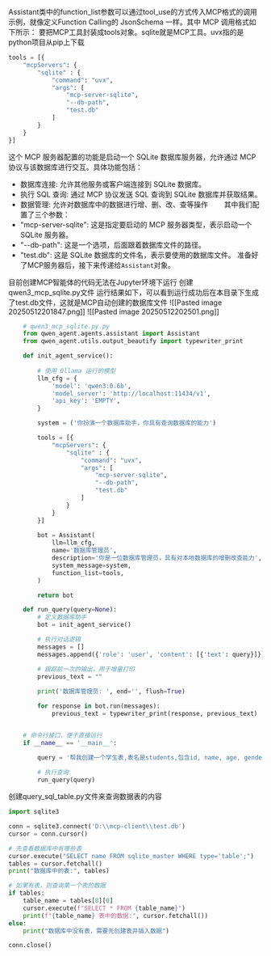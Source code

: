 Assistant类中的function_list参数可以通过tool_use的方式传入MCP格式的调用示例，就像定义Function Calling的 JsonSchema 一样。其中 MCP 调用格式如下所示：
要把MCP工具封装成tools对象。sqlite就是MCP工具。uvx指的是python项目从pip上下载
```Python
tools = [{
    "mcpServers": {
        "sqlite" : {
            "command": "uvx",
            "args": [
                "mcp-server-sqlite",
                "--db-path",
                "test.db"
            ]
        }
    }
}]
```
这个 MCP 服务器配置的功能是启动一个 SQLite 数据库服务器，允许通过 MCP 协议与该数据库进行交互。具体功能包括：

- 数据库连接: 允许其他服务或客户端连接到 SQLite 数据库。
- 执行 SQL 查询: 通过 MCP 协议发送 SQL 查询到 SQLite 数据库并获取结果。
- 数据管理: 允许对数据库中的数据进行增、删、改、查等操作
  其中我们配置了三个参数：
- "mcp-server-sqlite": 这是指定要启动的 MCP 服务器类型，表示启动一个 SQLite 服务器。
- "--db-path": 这是一个选项，后面跟着数据库文件的路径。
- "test.db": 这是 SQLite 数据库的文件名，表示要使用的数据库文件。
准备好了MCP服务器后，接下来传递给`Assistant`对象。

目前创建MCP智能体的代码无法在Jupyter环境下运行
创建qwen3_mcp_sqlite.py文件
运行结果如下，可以看到运行成功后在本目录下生成了test.db文件，这就是MCP自动创建的数据库文件
![[Pasted image 20250512201847.png]]
![[Pasted image 20250512202501.png]]
```Python
    # qwen3_mcp_sqlite.py.py
    from qwen_agent.agents.assistant import Assistant
    from qwen_agent.utils.output_beautify import typewriter_print

    def init_agent_service():
        
        # 使用 Ollama 运行的模型
        llm_cfg = {
            'model': 'qwen3:0.6b',
            'model_server': 'http://localhost:11434/v1',
            'api_key': 'EMPTY',
        }

        system = ('你扮演一个数据库助手，你具有查询数据库的能力')

        tools = [{
            "mcpServers": {
                "sqlite" : {
                    "command": "uvx",
                    "args": [
                        "mcp-server-sqlite",
                        "--db-path",
                        "test.db"
                    ]
                }
            }
        }]
        
        bot = Assistant(
            llm=llm_cfg,
            name='数据库管理员',
            description='你是一位数据库管理员，具有对本地数据库的增删改查能力',
            system_message=system,
            function_list=tools,
        )

        return bot

    def run_query(query=None):
        # 定义数据库助手
        bot = init_agent_service()

        # 执行对话逻辑
        messages = []
        messages.append({'role': 'user', 'content': [{'text': query}]})

        # 跟踪前一次的输出，用于增量打印
        previous_text = ""
        
        print('数据库管理员: ', end='', flush=True)

        for response in bot.run(messages):
            previous_text = typewriter_print(response, previous_text)


    # 命令行接口，便于直接运行
    if __name__ == '__main__':

        query = '帮我创建一个学生表,表名是students,包含id, name, age, gender, score字段,然后插入一条数据,id为1,name为张三,age为20,gender为男,score为95'
        
        # 执行查询
        run_query(query)
```
创建query_sql_table.py文件来查询数据表的内容
```Python
import sqlite3

conn = sqlite3.connect('D:\\mcp-client\\test.db')
cursor = conn.cursor()

# 先查看数据库中有哪些表
cursor.execute("SELECT name FROM sqlite_master WHERE type='table';")
tables = cursor.fetchall()
print("数据库中的表:", tables)

# 如果有表，则查询第一个表的数据
if tables:
    table_name = tables[0][0]
    cursor.execute(f"SELECT * FROM {table_name}")
    print(f"{table_name} 表中的数据:", cursor.fetchall())
else:
    print("数据库中没有表，需要先创建表并插入数据")

conn.close()
```